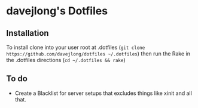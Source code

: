 # davejlong's Dotfiles
## Installation
To install clone into your user root at .dotfiles (`git clone https://github.com/davejlong/dotfiles ~/.dotfiles`) then run the Rake in the .dotfiles directions (`cd ~/.dotfiles && rake`)

## To do

- Create a Blacklist for server setups that excludes things like xinit and all that.

